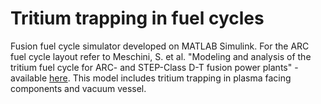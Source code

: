 # Tritium trapping in fuel cycles
Fusion fuel cycle simulator developed on MATLAB Simulink. For the ARC fuel cycle layout refer to Meschini, S. et al. "Modeling and analysis of the tritium fuel cycle for ARC- and STEP-Class D-T fusion power plants" - available [here](https://iopscience.iop.org/article/10.1088/1741-4326/acf3fc/meta). This model includes tritium trapping in plasma facing components and vacuum vessel. 


